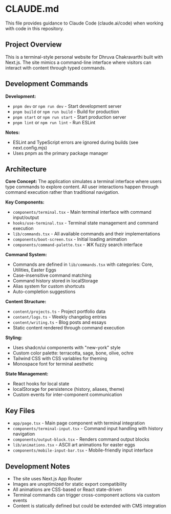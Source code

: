 # CLAUDE.md

This file provides guidance to Claude Code (claude.ai/code) when working with code in this repository.

## Project Overview

This is a terminal-style personal website for Dhruva Chakravarthi built with Next.js. The site mimics a command-line interface where visitors can interact with content through typed commands.

## Development Commands

**Development:**
- `pnpm dev` or `npm run dev` - Start development server
- `pnpm build` or `npm run build` - Build for production
- `pnpm start` or `npm run start` - Start production server
- `pnpm lint` or `npm run lint` - Run ESLint

**Notes:**
- ESLint and TypeScript errors are ignored during builds (see next.config.mjs)
- Uses pnpm as the primary package manager

## Architecture

**Core Concept:**
The application simulates a terminal interface where users type commands to explore content. All user interactions happen through command execution rather than traditional navigation.

**Key Components:**
- `components/terminal.tsx` - Main terminal interface with command input/output
- `hooks/use-terminal.tsx` - Terminal state management and command execution
- `lib/commands.tsx` - All available commands and their implementations
- `components/boot-screen.tsx` - Initial loading animation
- `components/command-palette.tsx` - ⌘K fuzzy search interface

**Command System:**
- Commands are defined in `lib/commands.tsx` with categories: Core, Utilities, Easter Eggs
- Case-insensitive command matching
- Command history stored in localStorage
- Alias system for custom shortcuts
- Auto-completion suggestions

**Content Structure:**
- `content/projects.ts` - Project portfolio data
- `content/logs.ts` - Weekly changelog entries  
- `content/writing.ts` - Blog posts and essays
- Static content rendered through command execution

**Styling:**
- Uses shadcn/ui components with "new-york" style
- Custom color palette: terracotta, sage, bone, olive, ochre
- Tailwind CSS with CSS variables for theming
- Monospace font for terminal aesthetic

**State Management:**
- React hooks for local state
- localStorage for persistence (history, aliases, theme)
- Custom events for inter-component communication

## Key Files

- `app/page.tsx` - Main page component with terminal integration
- `components/terminal-input.tsx` - Command input handling with history navigation
- `components/output-block.tsx` - Renders command output blocks
- `lib/animations.tsx` - ASCII art animations for easter eggs
- `components/mobile-input-bar.tsx` - Mobile-friendly input interface

## Development Notes

- The site uses Next.js App Router
- Images are unoptimized for static export compatibility
- All animations are CSS-based or React state-driven
- Terminal commands can trigger cross-component actions via custom events
- Content is statically defined but could be extended with CMS integration